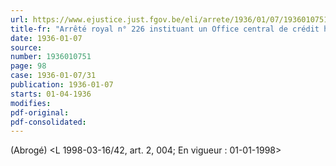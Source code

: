 ```yaml
---
url: https://www.ejustice.just.fgov.be/eli/arrete/1936/01/07/1936010751/justel
title-fr: "Arrêté royal n° 226 instituant un Office central de crédit hypothécaire. (NOTE : Consultation des versions antérieures à partir du 01-01-1987 et mis à jour au 26-06-1998)"
date: 1936-01-07
source:
number: 1936010751
page: 98
case: 1936-01-07/31
publication: 1936-01-07
starts: 01-04-1936
modifies:
pdf-original:
pdf-consolidated:
---
```


(Abrogé) <L 1998-03-16/42, art. 2, 004;  En vigueur :  01-01-1998>
